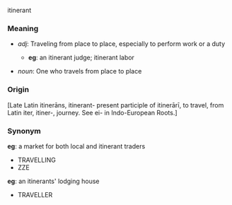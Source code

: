 itinerant
### Meaning
+ _adj_: Traveling from place to place, especially to perform work or a duty
    + __eg__: an itinerant judge; itinerant labor

+ _noun_:  One who travels from place to place

### Origin

[Late Latin itinerāns, itinerant- present participle of itinerārī, to travel, from Latin iter, itiner-, journey. See ei- in Indo-European Roots.]

### Synonym

__eg__: a market for both local and itinerant traders

+ TRAVELLING
+ ZZE

__eg__: an itinerants' lodging house

+ TRAVELLER


